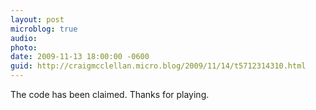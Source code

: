 ```yaml
---
layout: post
microblog: true
audio: 
photo: 
date: 2009-11-13 18:00:00 -0600
guid: http://craigmcclellan.micro.blog/2009/11/14/t5712314310.html
---
```

The code has been claimed.  Thanks for playing.
